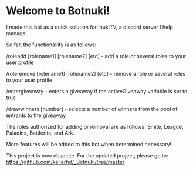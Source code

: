 # Welcome to Botnuki!

I made this bot as a quick solution for InukiTV, a discord server I help manage.

So far, the functionallity is as follows:

/roleadd [rolename1] [rolename2] [etc] - add a role or several roles to your user profile

/roleremove [rolename1] [rolename2] [etc] - remove a role or several roles to your user profile

/entergiveaway - enters a giveaway if the activeGiveaway variable is set to true

/drawwinners [number] - selects a number of winners from the pool of entrants to the giveaway

The roles authorized for adding or removal are as follows: Smite, League, Paladins, Battlerite, and Ark.

More features will be added to this bot when determined necessary!

This project is now obsolete. For the updated project, please go to: https://github.com/kellerhd/_Botnuki/tree/master
